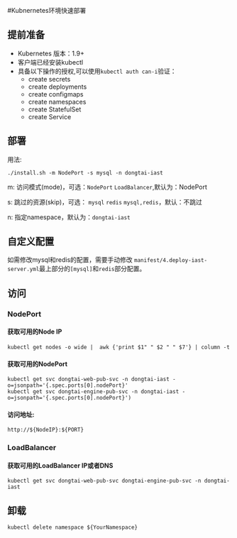 #Kubnernetes环境快速部署

## 提前准备

- Kubernetes 版本：1.9+
- 客户端已经安装kubectl
- 具备以下操作的授权,可以使用`kubectl auth can-i`验证：
    - create secrets
    - create deployments
    - create configmaps
    - create namespaces
    - create StatefulSet
    - create Service
 

## 部署

用法:  
```
./install.sh -m NodePort -s mysql -n dongtai-iast
```

m: 访问模式(mode)，可选：`NodePort` `LoadBalancer`,默认为：NodePort

s: 跳过的资源(skip)，可选： `mysql` `redis`  `mysql,redis`，默认：不跳过

n: 指定namespace，默认为：`dongtai-iast`

## 自定义配置
如需修改mysql和redis的配置，需要手动修改 `manifest/4.deploy-iast-server.yml`最上部分的`[mysql]`和`redis`部分配置。
   
## 访问

### NodePort 

#### 获取可用的Node IP
```shell script
kubectl get nodes -o wide |  awk {'print $1" " $2 " " $7'} | column -t
```

#### 获取可用的NodePort

```shell script
kubectl get svc dongtai-web-pub-svc -n dongtai-iast -o=jsonpath='{.spec.ports[0].nodePort}'
kubectl get svc dongtai-engine-pub-svc -n dongtai-iast -o=jsonpath='{.spec.ports[0].nodePort}')
```

#### 访问地址:
```shell script
http://${NodeIP}:${PORT}
```

### LoadBalancer

#### 获取可用的LoadBalancer IP或者DNS
```shell script
kubectl get svc dongtai-web-pub-svc dongtai-engine-pub-svc -n dongtai-iast
```

## 卸载

```shell script
kubectl delete namespace ${YourNamespace}
```


